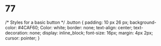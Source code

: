 # 77
/* Styles for a basic button */
.button {
  padding: 10 px 26 px;
  background-color: #4CAF60;
  Color: white;
  border: none;
  text-align: center;
  text-decoration: none;
  display: inline_block;
  font-size: 16px;
  margin: 4px 2px;
  cursor: pointer;
}
